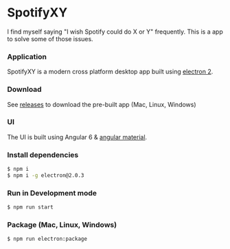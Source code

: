 # SpotifyXY

I find myself saying "I wish Spotify could do X or Y" frequently. This is a app to solve some of those issues.

### Application
SpotifyXY is a modern cross platform desktop app built using [electron 2](https://github.com/electron/electron).

### Download
See [releases](https://github.com/schulzetenberg/SpotifyXY/releases) to download the pre-built app (Mac, Linux, Windows)

### UI
The UI is built using Angular 6 & [angular material](https://github.com/angular/material2).

### Install dependencies
```sh
$ npm i
$ npm i -g electron@2.0.3
```
### Run in Development mode
```sh
$ npm run start
```
### Package (Mac, Linux, Windows)
```sh
$ npm run electron:package
```

